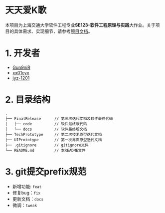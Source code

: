 # 天天爱K歌

本项目为上海交通大学软件工程专业**SE123-软件工程原理与实践**大作业。关于项目的具体需求、实现细节，请参考[项目文档](https://github.com/Gun9niR/Karaoke/tree/master/FinalRelease/docs)。

# 1. 开发者

- [Gun9niR](https://github.com/Gun9niR/Karaoke)
- [xx01cyx](https://www.youtube.com/)
- [jyz-1201](https://github.com/jyz-1201)

# 2. 目录结构

```
.
├── FinalRelease      // 第三次迭代文档及软件最终代码
│   ├── code          // 软件最终版代码
│   └── docs          // 软件最终版文档
├── TechPrototype     // 第二次技术原型迭代文档
├── UIPrototype       // 第一次界面原型迭代文档
├── .gitignore        // gitignore文件
└── README.md         // 本README文件
```

# 3. git提交prefix规范

- 新增功能: `feat`
- 修复bug：`fix`
- 更新文档：`docs`
- 微调：`tweak`
